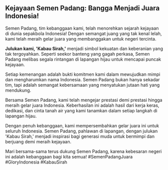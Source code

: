 ## Kejayaan Semen Padang: Bangga Menjadi Juara Indonesia!

Semen Padang, tim kebanggaan kami, telah menorehkan sejarah kejayaan di dunia sepakbola Indonesia! Dengan semangat juang yang tak kenal lelah, kami telah meraih gelar juara yang membanggakan untuk negeri tercinta.

**Julukan kami, 'Kabau Sirah,'** menjadi simbol kekuatan dan keberanian yang tak tergoyahkan. Seperti seekor banteng yang gagah perkasa, Semen Padang melibas segala rintangan di lapangan hijau untuk mencapai puncak kejayaan.

Setiap kemenangan adalah bukti komitmen kami dalam mewujudkan mimpi dan mengharumkan nama Indonesia. Semen Padang bukan hanya sekadar tim, tapi adalah semangat kebersamaan yang menyatukan jutaan hati yang mendukung.

Bersama Semen Padang, kami telah mengejar prestasi demi prestasi hingga meraih gelar juara Indonesia. Keberhasilan ini adalah hasil dari kerja keras, dedikasi, dan cinta tanah air yang kami tanamkan dalam setiap langkah di lapangan hijau.

Dengan penuh kebanggaan, kami mempersembahkan gelar juara ini untuk seluruh Indonesia. Semen Padang, pahlawan di lapangan, dengan julukan 'Kabau Sirah,' menjadi inspirasi bagi generasi muda untuk bermimpi dan berjuang demi meraih kejayaan.

Mari bersama-sama terus dukung Semen Padang, karena kebesaran negeri ini adalah kebanggaan bagi kita semua! #SemenPadangJuara #GloryIndonesia #KabauSirah
